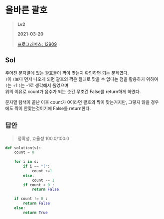 # 올바른 괄호
> **Lv2**
>
> **2021-03-20**
>
> [프로그래머스: 12909](https://programmers.co.kr/learn/courses/30/lessons/12909)


## Sol

주어진 문자열에 있는 괄호들이 짝이 맞는지 확인하면 되는 문제였다.  
`)`이 `(`보다 먼저 나오게 되면 괄호의 짝은 절대로 맞을 수 없다는 점을 활용하기 위하여 `(`는 +1 `)`는 -1로 생각해서 풀었으며  
위의 이유로 count가 음수가 되는 순간 무조건 False를 return하게 하였다.  

문자열 탐색이 끝난 이후 count가 0이라면 괄호의 짝이 맞는거지만, 그렇지 않을 경우에도 짝이 안맞는것이기에 False를 return한다.      

## 답안
> 정확성, 효율성 100.0/100.0
```python
def solution(s):
    count = 0
    
    for i in s:
        if i == "(":
            count +=1
        else:
            count -= 1
        if count < 0 :
            return False
    
    if count != 0 :
        return False
    else:
        return True
```